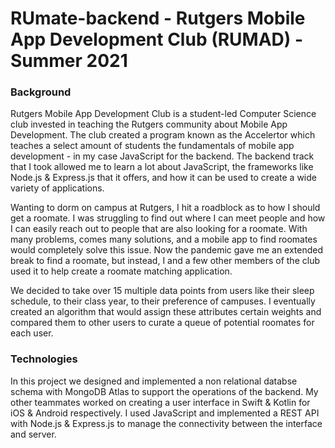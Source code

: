 # RUmate-backend - Rutgers Mobile App Development Club (RUMAD) - Summer 2021


### Background

Rutgers Mobile App Development Club is a student-led Computer Science club invested in teaching the Rutgers community about Mobile App Development.
The club created a program known as the Accelertor which teaches a select amount of students the fundamentals of mobile app development - in my case JavaScript for the backend.
The backend track that I took allowed me to learn a lot about JavaScript, the frameworks like Node.js & Express.js that it offers, and how it can be used to create a wide variety of applications.

Wanting to dorm on campus at Rutgers, I hit a roadblock as to how I should get a roomate. I was struggling to find out where I can meet people and how I can easily reach out to people
that are also looking for a roomate. With many problems, comes many solutions, and a mobile app to find roomates would completely solve this issue. Now the pandemic gave me an extended break to find a roomate,
but instead, I and a few other members of the club used it to help create a roomate matching application. 

We decided to take over 15 multiple data points from users like
their sleep schedule, to their class year, to their preference of campuses. I eventually created an algorithm that would assign these attributes certain weights and compared them to other users to 
curate a queue of potential roomates for each user.

### Technologies

In this project we designed and implemented a non relational databse schema with MongoDB Atlas to support the operations of the backend. 
My other teammates worked on creating a user interface in Swift & Kotlin for iOS & Android respectively. 
I used JavaScript and implemented a REST API with Node.js & Express.js to manage the connectivity between the interface and server. 
